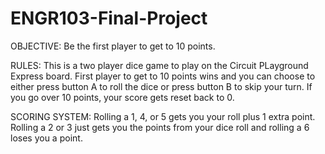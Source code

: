 # ENGR103-Final-Project
OBJECTIVE: Be the first player to get to 10 points.

RULES: This is a two player dice game to play on the Circuit PLayground Express board. First player to get to 10 points wins and you can choose to either press button A to roll the dice or press button B to skip your turn. If you go over 10 points, your score gets reset back to 0. 

SCORING SYSTEM: Rolling a 1, 4, or 5 gets you your roll plus 1 extra point. Rolling a 2 or 3 just gets you the points from your dice roll and rolling a 6 loses you a point.
